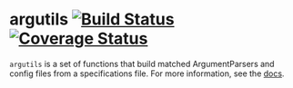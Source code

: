 argutils [![Build Status](https://travis-ci.org/eclarke/argutils.svg?branch=master)](https://travis-ci.org/eclarke/argutils) [![Coverage Status](https://coveralls.io/repos/eclarke/argutils/badge.svg?branch=master&service=github)](https://coveralls.io/github/eclarke/argutils?branch=master)
=========

`argutils` is a set of functions that build matched ArgumentParsers and config files from a specifications file. For more information, see the [docs](http://argutils.readthedocs.org/en/latest/argutils.html).
